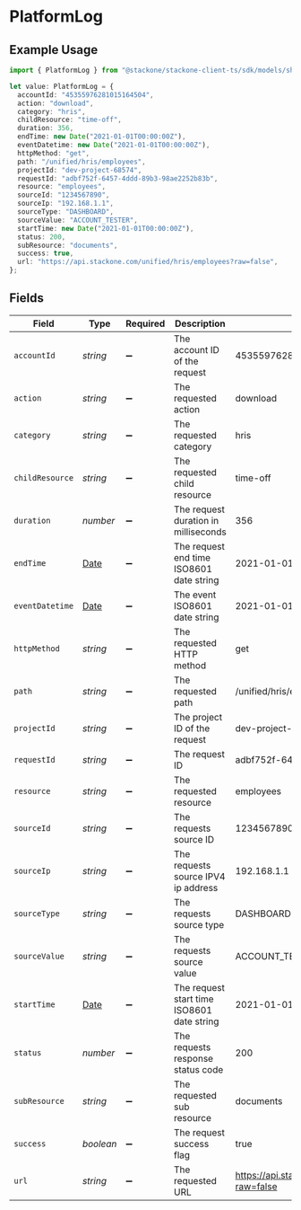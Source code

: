 # PlatformLog

## Example Usage

```typescript
import { PlatformLog } from "@stackone/stackone-client-ts/sdk/models/shared";

let value: PlatformLog = {
  accountId: "45355976281015164504",
  action: "download",
  category: "hris",
  childResource: "time-off",
  duration: 356,
  endTime: new Date("2021-01-01T00:00:00Z"),
  eventDatetime: new Date("2021-01-01T00:00:00Z"),
  httpMethod: "get",
  path: "/unified/hris/employees",
  projectId: "dev-project-68574",
  requestId: "adbf752f-6457-4ddd-89b3-98ae2252b83b",
  resource: "employees",
  sourceId: "1234567890",
  sourceIp: "192.168.1.1",
  sourceType: "DASHBOARD",
  sourceValue: "ACCOUNT_TESTER",
  startTime: new Date("2021-01-01T00:00:00Z"),
  status: 200,
  subResource: "documents",
  success: true,
  url: "https://api.stackone.com/unified/hris/employees?raw=false",
};
```

## Fields

| Field                                                                                         | Type                                                                                          | Required                                                                                      | Description                                                                                   | Example                                                                                       |
| --------------------------------------------------------------------------------------------- | --------------------------------------------------------------------------------------------- | --------------------------------------------------------------------------------------------- | --------------------------------------------------------------------------------------------- | --------------------------------------------------------------------------------------------- |
| `accountId`                                                                                   | *string*                                                                                      | :heavy_minus_sign:                                                                            | The account ID of the request                                                                 | 45355976281015164504                                                                          |
| `action`                                                                                      | *string*                                                                                      | :heavy_minus_sign:                                                                            | The requested action                                                                          | download                                                                                      |
| `category`                                                                                    | *string*                                                                                      | :heavy_minus_sign:                                                                            | The requested category                                                                        | hris                                                                                          |
| `childResource`                                                                               | *string*                                                                                      | :heavy_minus_sign:                                                                            | The requested child resource                                                                  | time-off                                                                                      |
| `duration`                                                                                    | *number*                                                                                      | :heavy_minus_sign:                                                                            | The request duration in milliseconds                                                          | 356                                                                                           |
| `endTime`                                                                                     | [Date](https://developer.mozilla.org/en-US/docs/Web/JavaScript/Reference/Global_Objects/Date) | :heavy_minus_sign:                                                                            | The request end time ISO8601 date string                                                      | 2021-01-01T00:00:00Z                                                                          |
| `eventDatetime`                                                                               | [Date](https://developer.mozilla.org/en-US/docs/Web/JavaScript/Reference/Global_Objects/Date) | :heavy_minus_sign:                                                                            | The event ISO8601 date string                                                                 | 2021-01-01T00:00:00Z                                                                          |
| `httpMethod`                                                                                  | *string*                                                                                      | :heavy_minus_sign:                                                                            | The requested HTTP method                                                                     | get                                                                                           |
| `path`                                                                                        | *string*                                                                                      | :heavy_minus_sign:                                                                            | The requested path                                                                            | /unified/hris/employees                                                                       |
| `projectId`                                                                                   | *string*                                                                                      | :heavy_minus_sign:                                                                            | The project ID of the request                                                                 | dev-project-68574                                                                             |
| `requestId`                                                                                   | *string*                                                                                      | :heavy_minus_sign:                                                                            | The request ID                                                                                | adbf752f-6457-4ddd-89b3-98ae2252b83b                                                          |
| `resource`                                                                                    | *string*                                                                                      | :heavy_minus_sign:                                                                            | The requested resource                                                                        | employees                                                                                     |
| `sourceId`                                                                                    | *string*                                                                                      | :heavy_minus_sign:                                                                            | The requests source ID                                                                        | 1234567890                                                                                    |
| `sourceIp`                                                                                    | *string*                                                                                      | :heavy_minus_sign:                                                                            | The requests source IPV4 ip address                                                           | 192.168.1.1                                                                                   |
| `sourceType`                                                                                  | *string*                                                                                      | :heavy_minus_sign:                                                                            | The requests source type                                                                      | DASHBOARD                                                                                     |
| `sourceValue`                                                                                 | *string*                                                                                      | :heavy_minus_sign:                                                                            | The requests source value                                                                     | ACCOUNT_TESTER                                                                                |
| `startTime`                                                                                   | [Date](https://developer.mozilla.org/en-US/docs/Web/JavaScript/Reference/Global_Objects/Date) | :heavy_minus_sign:                                                                            | The request start time ISO8601 date string                                                    | 2021-01-01T00:00:00Z                                                                          |
| `status`                                                                                      | *number*                                                                                      | :heavy_minus_sign:                                                                            | The requests response status code                                                             | 200                                                                                           |
| `subResource`                                                                                 | *string*                                                                                      | :heavy_minus_sign:                                                                            | The requested sub resource                                                                    | documents                                                                                     |
| `success`                                                                                     | *boolean*                                                                                     | :heavy_minus_sign:                                                                            | The request success flag                                                                      | true                                                                                          |
| `url`                                                                                         | *string*                                                                                      | :heavy_minus_sign:                                                                            | The requested URL                                                                             | https://api.stackone.com/unified/hris/employees?raw=false                                     |